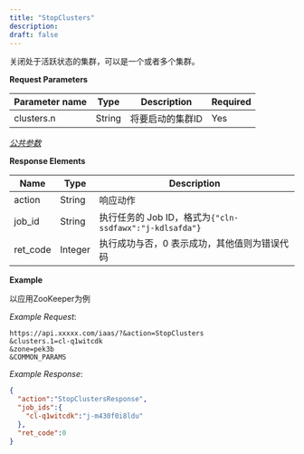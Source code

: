 ```yaml
---
title: "StopClusters"
description: 
draft: false
---
```




关闭处于活跃状态的集群，可以是一个或者多个集群。

**Request Parameters**

| Parameter name | Type | Description | Required |
| --- | --- | --- | --- |
| clusters.n | String | 将要启动的集群ID | Yes |

[_公共参数_](../../../../parameters/)

**Response Elements**

| Name | Type | Description |
| --- | --- | --- |
| action | String | 响应动作 |
| job_id | String | 执行任务的 Job ID，格式为`{"cln-ssdfawx":"j-kdlsafda"}` |
| ret_code | Integer | 执行成功与否，0 表示成功，其他值则为错误代码 |

**Example**

以应用ZooKeeper为例

_Example Request_:

```
https://api.xxxxx.com/iaas/?&action=StopClusters
&clusters.1=cl-q1witcdk
&zone=pek3b
&COMMON_PARAMS
```

_Example Response_:

```json
{
  "action":"StopClustersResponse",
  "job_ids":{
    "cl-q1witcdk":"j-m430f0i8ldu"
  },
  "ret_code":0
}
```


